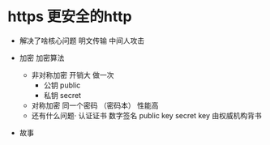 # https  更安全的http

- 解决了啥核心问题
  明文传输
  中间人攻击
- 加密
  加密算法
  - 非对称加密 开销大 做一次
    - 公钥 public 
    - 私钥 secret 
  - 对称加密
    同一个密码  （密码本） 性能高
  - 还有什么问题·
    认证证书 数字签名 
    public key
    secret key 由权威机构背书
  

- 故事
